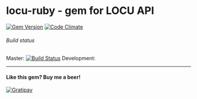 # locu-ruby - gem for LOCU API

[![Gem Version](https://badge.fury.io/rb/locu-ruby.svg)](http://badge.fury.io/rb/locu-ruby) 
[![Code Climate](https://codeclimate.com/github/lukaszraczylo/locu-ruby/badges/gpa.svg)](https://codeclimate.com/github/lukaszraczylo/locu-ruby) 

###### Build status
Master: [![Build Status](https://api.shippable.com/projects/5568156dedd7f2c052003d28/badge?branchName=master)](https://app.shippable.com/projects/5568156dedd7f2c052003d28/builds/latest) 
Development: 
___

#### Like this gem? Buy me a beer!

[![Gratipay](https://img.shields.io/gratipay/lukaszraczylo.svg)](https://gratipay.com/lukaszraczylo/)